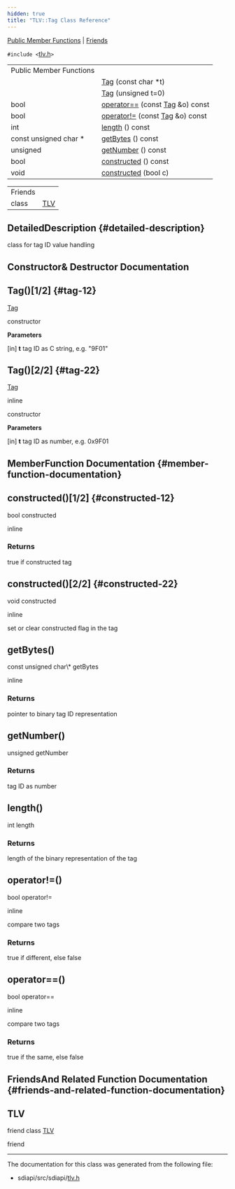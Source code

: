 ```yaml
---
hidden: true
title: "TLV::Tag Class Reference"
---
```


[Public Member Functions](#pub-methods) \| [Friends](#friends)

`#include <`<a href="tlv_8h_source.md">tlv.h</a>`>`

|  |  |
|----|----|
| Public Member Functions |  |
|   | [Tag](#ac71116d8ae317bc750382dea784d9a47) (const char \*t) |
|   | [Tag](#a1c88eaf44372c7690463bb6faf2e31fa) (unsigned t=0) |
| bool  | [operator==](#a6552293f300e4ddb1ba16392667a4e88) (const <a href="classvfisdi_1_1_t_l_v_1_1_tag.md">Tag</a> &o) const |
| bool  | [operator!=](#a13e770195c6bb38d7f748b738be67cd4) (const <a href="classvfisdi_1_1_t_l_v_1_1_tag.md">Tag</a> &o) const |
| int  | [length](#a91213974fa3ac3959b1c355a9e588f8d) () const |
| const unsigned char \*  | [getBytes](#adef62653631891e48d06b31c57b4658a) () const |
| unsigned  | [getNumber](#a62c8ed2f8553a7c7c4c34cb06128fe96) () const |
| bool  | [constructed](#a27abda24ad246b03c2244f695d7ba639) () const |
| void  | [constructed](#ae823d442c4f8dbb3facbe0fad4a0fec3) (bool c) |

|         |                                           |
|---------|-------------------------------------------|
| Friends |                                           |
| class   | [TLV](#ab3f74f4ec3a5511ee72a99d2af764139) |

## DetailedDescription {#detailed-description}

class for tag ID value handling

## Constructor& Destructor Documentation

## Tag()\[1/2\] <a href="#ac71116d8ae317bc750382dea784d9a47" id="ac71116d8ae317bc750382dea784d9a47"></a> {#tag-12}

<p><a href="classvfisdi_1_1_t_l_v_1_1_tag.md">Tag</a></p>

constructor

**Parameters**

\[in\] **t** tag ID as C string, e.g. \"9F01\"

## Tag()\[2/2\] <a href="#a1c88eaf44372c7690463bb6faf2e31fa" id="a1c88eaf44372c7690463bb6faf2e31fa"></a> {#tag-22}

<p><a href="classvfisdi_1_1_t_l_v_1_1_tag.md">Tag</a></p>

inline

constructor

**Parameters**

\[in\] **t** tag ID as number, e.g. 0x9F01

## MemberFunction Documentation {#member-function-documentation}

## constructed()\[1/2\] <a href="#a27abda24ad246b03c2244f695d7ba639" id="a27abda24ad246b03c2244f695d7ba639"></a> {#constructed-12}

<p>bool constructed</p>

inline

### Returns

true if constructed tag

## constructed()\[2/2\] <a href="#ae823d442c4f8dbb3facbe0fad4a0fec3" id="ae823d442c4f8dbb3facbe0fad4a0fec3"></a> {#constructed-22}

<p>void constructed</p>

inline

set or clear constructed flag in the tag

## getBytes() <a href="#adef62653631891e48d06b31c57b4658a" id="adef62653631891e48d06b31c57b4658a"></a>

<p>const unsigned char\* getBytes</p>

inline

### Returns

pointer to binary tag ID representation

## getNumber() <a href="#a62c8ed2f8553a7c7c4c34cb06128fe96" id="a62c8ed2f8553a7c7c4c34cb06128fe96"></a>

<p>unsigned getNumber</p>

### Returns

tag ID as number

## length() <a href="#a91213974fa3ac3959b1c355a9e588f8d" id="a91213974fa3ac3959b1c355a9e588f8d"></a>

<p>int length</p>

### Returns

length of the binary representation of the tag

## operator!=() <a href="#a13e770195c6bb38d7f748b738be67cd4" id="a13e770195c6bb38d7f748b738be67cd4"></a>

<p>bool operator!=</p>

inline

compare two tags

### Returns

true if different, else false

## operator==() <a href="#a6552293f300e4ddb1ba16392667a4e88" id="a6552293f300e4ddb1ba16392667a4e88"></a>

<p>bool operator==</p>

inline

compare two tags

### Returns

true if the same, else false

## FriendsAnd Related Function Documentation {#friends-and-related-function-documentation}

## TLV <a href="#ab3f74f4ec3a5511ee72a99d2af764139" id="ab3f74f4ec3a5511ee72a99d2af764139"></a>

<p>friend class <a href="classvfisdi_1_1_t_l_v.md">TLV</a></p>

friend

------------------------------------------------------------------------

The documentation for this class was generated from the following file:

- sdiapi/src/sdiapi/<a href="tlv_8h_source.md">tlv.h</a>
